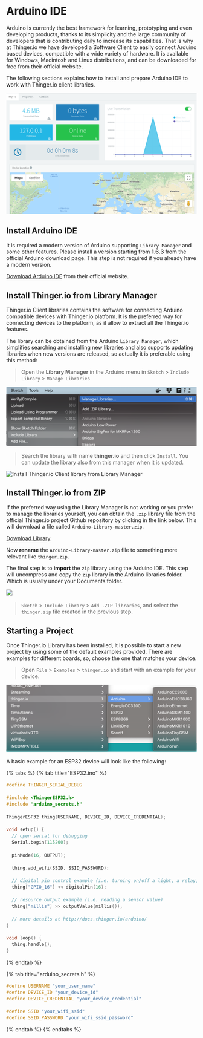 # Arduino IDE

Arduino is currently the best framework for learning, prototyping and even developing products, thanks to its simplicity and the large community of developers that is contributing daily to increase its capabilities. That is why at Thinger.io we have developed a Software Client to easily connect Arduino based devices, compatible with a wide variety of hardware. It is available for Windows, Macintosh and Linux distributions, and can be downloaded for free from their official website.

The following sections explains how to install and prepare Arduino IDE to work with Thinger.io client libraries.

![](<../.gitbook/assets/image (252).png>)

## Install Arduino IDE

It is required a modern version of Arduino supporting `Library Manager` and some other features. Please install a version starting from **1.6.3** from the official Arduino download page. This step is not required if you already have a modern version.

[Download Arduino IDE](https://www.arduino.cc/en/Main/Software) from their official website.

## Install Thinger.io from Library Manager

Thinger.io Client libraries contains the software for connecting Arduino compatible devices with Thinger.io platform. It is the preferred way for connecting devices to the platform, as it allow to extract all the Thinger.io features.

The library can be obtained from the Arduino  `Library Manager`, which simplifies searching and installing new libraries and also supports updating libraries when new versions are released, so actually it is preferable using this method:

> Open the **Library Manager** in the Arduino menu in `Sketch` > `Include Library` > `Manage Libraries`

![Arduino Library Manager](<../.gitbook/assets/image (419).png>)

> Search the library with name **thinger.io** and then click `Install`. You can update the library also from this manager when it is updated.

![Install Thinger.io Client library from Library Manager](https://discoursefiles.s3-eu-west-1.amazonaws.com/original/1X/0e8bc7c86b5aff26aea7649741b592c8157cae11.png)

## Install Thinger.io from ZIP

If the preferred way using the Library Manager is not working or you prefer to manage the libraries yourself, you can obtain the `.zip` library file from the official Thinger.io project Github repository by clicking in the link below. This will download a file called `Arduino-Library-master.zip`.

[Download Library](https://github.com/thinger-io/Arduino-Library/archive/master.zip)

Now **rename** the `Arduino-Library-master.zip` file to something more relevant like `thinger.zip`.

The final step is to **import** the `zip` library using the Arduino IDE. This step will uncompress and copy the `zip` library in the Arduino libraries folder. Which is usually under your Documents folder.

![](../.gitbook/assets/add-zip-library.png)

> `Sketch` > `Include Library` > `Add .ZIP libraries`, and select the `thinger.zip` file created in the previous step.

## Starting a Project

Once Thinger.io Library has been installed, it is possible to start a new project by using some of the default examples provided. There are examples for different boards, so, choose the one that matches your device.

> Open `File` > `Examples` > `thinger.io` and start with an example for your device.

![Open Thinger.io example for an Arduino Compatible Device](<../.gitbook/assets/image (420).png>)

&#x20;A basic example for an ESP32 device will look like the following:

{% tabs %}
{% tab title="ESP32.ino" %}
```cpp
#define THINGER_SERIAL_DEBUG

#include <ThingerESP32.h>
#include "arduino_secrets.h"

ThingerESP32 thing(USERNAME, DEVICE_ID, DEVICE_CREDENTIAL);

void setup() {
  // open serial for debugging
  Serial.begin(115200);

  pinMode(16, OUTPUT);

  thing.add_wifi(SSID, SSID_PASSWORD);

  // digital pin control example (i.e. turning on/off a light, a relay, configuring a parameter, etc)
  thing["GPIO_16"] << digitalPin(16);

  // resource output example (i.e. reading a sensor value)
  thing["millis"] >> outputValue(millis());

  // more details at http://docs.thinger.io/arduino/
}

void loop() {
  thing.handle();
}
```
{% endtab %}

{% tab title="arduino_secrets.h" %}
```cpp
#define USERNAME "your_user_name"
#define DEVICE_ID "your_device_id"
#define DEVICE_CREDENTIAL "your_device_credential"

#define SSID "your_wifi_ssid"
#define SSID_PASSWORD "your_wifi_ssid_password"
```
{% endtab %}
{% endtabs %}
